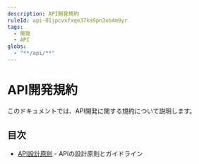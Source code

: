 ```yaml
---
description: API開発規約
ruleId: api-01jpcvxfxqe37ka9pn3xb4m9yr
tags:
  - 開発
  - API
globs:
  - "**/api/**"
---
```


# API開発規約

このドキュメントでは、API開発に関する規約について説明します。

## 目次

- [API設計原則](api/guidelines-01jpcvxfxqe37ka9pn3xb4m9ys.md) - APIの設計原則とガイドライン 